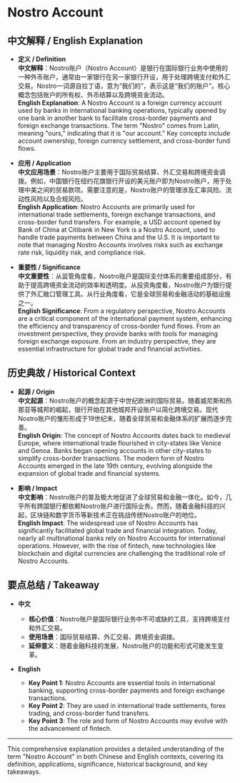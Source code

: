 # Nostro Account

## 中文解释 / English Explanation

* **定义 / Definition**  
  **中文解释**：Nostro账户（Nostro Account）是银行在国际银行业务中使用的一种外币账户，通常由一家银行在另一家银行开设，用于处理跨境支付和外汇交易。Nostro一词源自拉丁语，意为“我们的”，表示这是“我们的账户”。核心概念包括账户的所有权、外币结算以及跨境资金流动。  
  **English Explanation**: A Nostro Account is a foreign currency account used by banks in international banking operations, typically opened by one bank in another bank to facilitate cross-border payments and foreign exchange transactions. The term "Nostro" comes from Latin, meaning "ours," indicating that it is "our account." Key concepts include account ownership, foreign currency settlement, and cross-border fund flows.

* **应用 / Application**  
  **中文应用场景**：Nostro账户主要用于国际贸易结算、外汇交易和跨境资金调拨。例如，中国银行在纽约花旗银行开设的美元账户即为Nostro账户，用于处理中美之间的贸易款项。需要注意的是，Nostro账户的管理涉及汇率风险、流动性风险以及合规风险。  
  **English Application**: Nostro Accounts are primarily used for international trade settlements, foreign exchange transactions, and cross-border fund transfers. For example, a USD account opened by Bank of China at Citibank in New York is a Nostro Account, used to handle trade payments between China and the U.S. It is important to note that managing Nostro Accounts involves risks such as exchange rate risk, liquidity risk, and compliance risk.

* **重要性 / Significance**  
  **中文重要性**：从监管角度看，Nostro账户是国际支付体系的重要组成部分，有助于提高跨境资金流动的效率和透明度。从投资角度看，Nostro账户为银行提供了外汇敞口管理工具。从行业角度看，它是全球贸易和金融活动的基础设施之一。  
  **English Significance**: From a regulatory perspective, Nostro Accounts are a critical component of the international payment system, enhancing the efficiency and transparency of cross-border fund flows. From an investment perspective, they provide banks with tools for managing foreign exchange exposure. From an industry perspective, they are essential infrastructure for global trade and financial activities.

## 历史典故 / Historical Context

* **起源 / Origin**  
  **中文起源**：Nostro账户的概念起源于中世纪欧洲的国际贸易。随着威尼斯和热那亚等城邦的崛起，银行开始在其他城邦开设账户以简化跨境交易。现代Nostro账户的雏形形成于19世纪末，随着全球贸易和金融体系的扩展而逐步完善。  
  **English Origin**: The concept of Nostro Accounts dates back to medieval Europe, where international trade flourished in city-states like Venice and Genoa. Banks began opening accounts in other city-states to simplify cross-border transactions. The modern form of Nostro Accounts emerged in the late 19th century, evolving alongside the expansion of global trade and financial systems.

* **影响 / Impact**  
  **中文影响**：Nostro账户的普及极大地促进了全球贸易和金融一体化。如今，几乎所有跨国银行都依赖Nostro账户进行国际业务。然而，随着金融科技的兴起，区块链和数字货币等新技术正在挑战传统Nostro账户的地位。  
  **English Impact**: The widespread use of Nostro Accounts has significantly facilitated global trade and financial integration. Today, nearly all multinational banks rely on Nostro Accounts for international operations. However, with the rise of fintech, new technologies like blockchain and digital currencies are challenging the traditional role of Nostro Accounts.

## 要点总结 / Takeaway

* **中文**  
  - **核心价值**：Nostro账户是国际银行业务中不可或缺的工具，支持跨境支付和外汇交易。  
  - **使用场景**：国际贸易结算、外汇交易、跨境资金调拨。  
  - **延伸意义**：随着金融科技的发展，Nostro账户的功能和形式可能发生变革。

* **English**  
  - **Key Point 1**: Nostro Accounts are essential tools in international banking, supporting cross-border payments and foreign exchange transactions.  
  - **Key Point 2**: They are used in international trade settlements, forex trading, and cross-border fund transfers.  
  - **Key Point 3**: The role and form of Nostro Accounts may evolve with the advancement of fintech.

---

This comprehensive explanation provides a detailed understanding of the term "Nostro Account" in both Chinese and English contexts, covering its definition, applications, significance, historical background, and key takeaways.